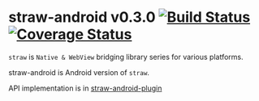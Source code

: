 straw-android v0.3.0 [![Build Status](https://travis-ci.org/strawjs/straw-android.png?branch=master)](https://travis-ci.org/strawjs/straw-android) [![Coverage Status](https://coveralls.io/repos/strawjs/straw-android/badge.png)](https://coveralls.io/r/strawjs/straw-android)
===================

`straw` is `Native & WebView` bridging library series for various platforms.

straw-android is Android version of `straw`.

API implementation is in [straw-android-plugin](https://github.com/strawjs/straw-android-plugin)
